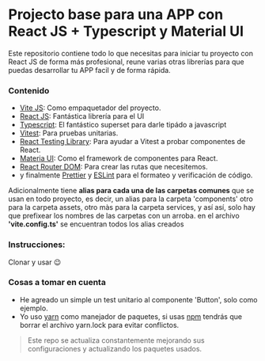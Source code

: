 # Projecto base para una APP con React JS + Typescript y Material UI

Este repositorio contiene todo lo que necesitas para iniciar tu proyecto con React JS de forma más profesional, reune varias otras librerías para que puedas desarrollar tu APP facil y de forma rápida.

### Contenido

- [Vite JS](https://vitejs.dev): Como empaquetador del proyecto.
- [React JS](https://reactjs.org): Fantástica librería para el UI
- [Typescript](https://www.typescriptlang.org): El fantástico superset para darle tipádo a javascript
- [Vitest](https://vitest.dev/): Para pruebas unitarias.
- [React Testing Library](https://testing-library.com/docs/react-testing-library/intro/): Para ayudar a Vitest a probar componentes de React.
- [Materia UI](https://mui.com): Como el framework de componentes para React.
- [React Router DOM](https://reactrouter.com): Para crear las rutas que necesitemos.
- y finalmente [Prettier](https://prettier.io/) y [ESLint](https://eslint.org) para el formateo y verificación de código.

Adicionalmente tiene **alias para cada una de las carpetas comunes** que se usan en todo proyecto, es decir, un alias para la carpeta 'components' otro para la carpeta assets, otro màs para la carpeta services, y así así, solo hay que prefixear los nombres de las carpetas con un arroba. en el archivo **'vite.config.ts'** se encuentran todos los alias creados

### Instrucciones:

Clonar y usar 😉

### Cosas a tomar en cuenta

- He agreado un simple un test unitario al componente 'Button', solo como ejemplo.
- Yo uso [yarn](https://yarnpkg.com/) como manejador de paquetes, si usas [npm](https://www.npmjs.com) tendrás que borrar el archivo yarn.lock para evitar conflictos.

> Este repo se actualiza constantemente mejorando sus configuraciones y actualizando los paquetes usados.
